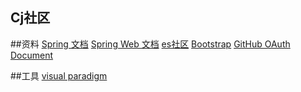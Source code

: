 ## Cj社区

##资料
[Spring 文档](https://spring.io/guides)
[Spring Web 文档](https://spring.io/guides/gs/serving-web-content/)
[es社区](https://elasticsearch.cn/explore)
[Bootstrap](https://v3.bootcss.com/getting-started/)
[GitHub OAuth Document](https://docs.github.com/cn/developers/apps/building-oauth-apps/creating-an-oauth-app)

##工具
[visual paradigm](https://www.visual-paradigm.com)
